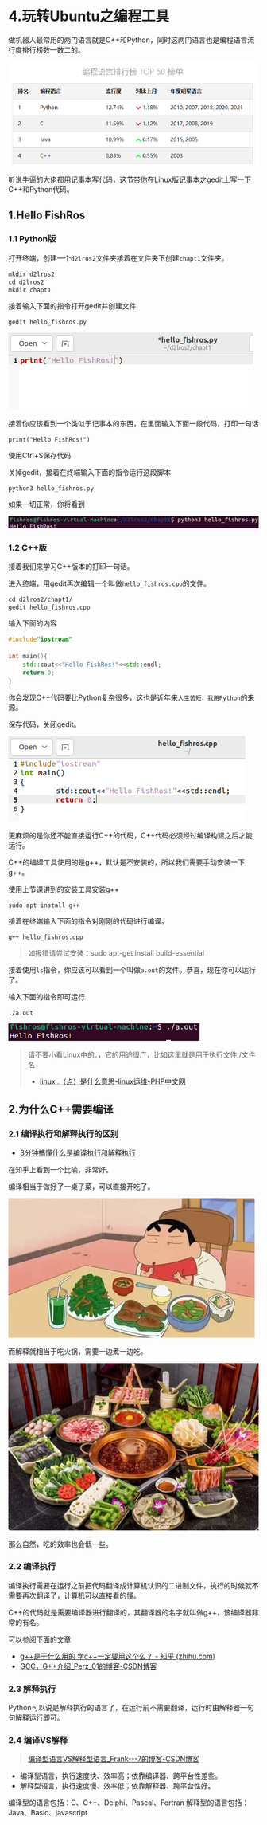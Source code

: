 # 4.玩转Ubuntu之编程工具

做机器人最常用的两门语言就是C++和Python，同时这两门语言也是编程语言流行度排行榜数一数二的。

![image-20220602004545523](4.玩转Ubuntu之编程工具/imgs/image-20220602004545523.png)

听说牛逼的大佬都用记事本写代码，这节带你在Linux版记事本之gedit上写一下C++和Python代码。

## 1.Hello FishRos

### 1.1 Python版

打开终端，创建一个`d2lros2`文件夹接着在文件夹下创建`chapt1`文件夹。

```shell
mkdir d2lros2
cd d2lros2
mkdir chapt1
```

接着输入下面的指令打开gedit并创建文件

```
gedit hello_fishros.py
```

![image-20220602004014904](4.玩转Ubuntu之编程工具/imgs/image-20220602004014904.png)

接着你应该看到一个类似于记事本的东西，在里面输入下面一段代码，打印一句话

```
print("Hello FishRos!")
```

使用Ctrl+S保存代码

关掉gedit，接着在终端输入下面的指令运行这段脚本

```
python3 hello_fishros.py
```

如果一切正常，你将看到

![image-20220602003959225](4.玩转Ubuntu之编程工具/imgs/image-20220602003959225.png)

### 1.2 C++版

接着我们来学习C++版本的打印一句话。

进入终端，用gedit再次编辑一个叫做`hello_fishros.cpp`的文件。

```shell
cd d2lros2/chapt1/
gedit hello_fishros.cpp
```

输入下面的内容

```c++
#include"iostream"

int main(){
    std::cout<<"Hello FishRos!"<<std::endl;
    return 0;
}
```

你会发现C++代码要比Python复杂很多，这也是近年来`人生苦短，我用Python`的来源。

保存代码，关闭gedit。

![image-20220602001924041](4.玩转Ubuntu之编程工具/imgs/image-20220602001924041.png)

更麻烦的是你还不能直接运行C++的代码，C++代码必须经过编译构建之后才能运行。

C++的编译工具使用的是g++，默认是不安装的，所以我们需要手动安装一下g++。

使用上节课讲到的安装工具安装g++

```
sudo apt install g++
```

接着在终端输入下面的指令对刚刚的代码进行编译。

```
g++ hello_fishros.cpp
```

> 如报错请尝试安装：sudo apt-get install build-essential

接着使用`ls`指令，你应该可以看到一个叫做`a.out`的文件。恭喜，现在你可以运行了。

输入下面的指令即可运行

```
./a.out
```

![image-20220602003519710](4.玩转Ubuntu之编程工具/imgs/image-20220602003519710.png)

> 请不要小看Linux中的`.`，它的用途很广，比如这里就是用于执行文件./文件名
>
> - [linux .（点）是什么意思-linux运维-PHP中文网](https://www.php.cn/linux-434268.html)



## 2.为什么C++需要编译

### 2.1 编译执行和解释执行的区别

- [3分钟搞懂什么是编译执行和解释执行](https://cloud.tencent.com/developer/article/1894284)

在知乎上看到一个比喻，非常好。

编译相当于做好了一桌子菜，可以直接开吃了。

![img](4.玩转Ubuntu之编程工具/imgs/1620.jpeg)

而解释就相当于吃火锅，需要一边煮一边吃。

![img](4.玩转Ubuntu之编程工具/imgs/1620-16541024020071.jpeg)

那么自然，吃的效率也会低一些。

### 2.2 编译执行

编译执行需要在运行之前把代码翻译成计算机认识的二进制文件，执行的时候就不需要再次翻译了，计算机可以直接看的懂。

C++的代码就是需要编译器进行翻译的，其翻译器的名字就叫做g++，该编译器非常的有名。

可以参阅下面的文章

- [g++是干什么用的 学c++一定要用这个么？ - 知乎 (zhihu.com)](https://www.zhihu.com/question/389406095)
- [GCC，G++介绍_Perz_01的博客-CSDN博客](https://blog.csdn.net/qq_24898229/article/details/124355442)



### 2.3 解释执行

Python可以说是解释执行的语言了，在运行前不需要翻译，运行时由解释器一句句解释运行即可。



### 2.4 编译VS解释

> [编译型语言VS解释型语言_Frank---7的博客-CSDN博客](https://blog.csdn.net/qq_45783660/article/details/119451738)

- 编译型语言，执行速度快、效率高；依靠编译器、跨平台性差些。
- 解释型语言，执行速度慢、效率低；依靠解释器、跨平台性好。

编译型的语言包括：C、C++、Delphi、Pascal、Fortran
解释型的语言包括：Java、Basic、javascript





